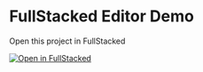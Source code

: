 # FullStacked Editor Demo

Open this project in FullStacked

[![Open in FullStacked](open-in-fullstacked.svg)](https://fullstacked.org/share?git=https://github.com/fullstackedorg/editor-sample-demo?title=Demo)
